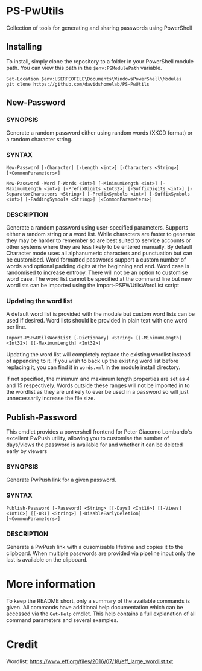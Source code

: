 <!--
 Copyright 2021 David Hollings. All rights reserved.
 Use of this source code is governed by a BSD-style
 license that can be found in the LICENSE file.
-->

# PS-PwUtils
Collection of tools for generating and sharing passwords using PowerShell

## Installing

To install, simply clone the repository to a folder in your PowerShell module path. You can view this path in the `$env:PSModulePath` variable.
```
Set-Location $env:USERPEOFILE\Documents\WindowsPowerShell\Modules
git clone https://github.com/davidshomelab/PS-PwUtils
```

## New-Password

### SYNOPSIS
Generate a random password either using random words (XKCD format) or a random character string.
    
    
### SYNTAX
    New-Password [-Character] [-Length <int>] [-Characters <String>] [<CommonParameters>]
    
    New-Password -Word [-Words <int>] [-MinimumLength <int>] [-MaximumLength <int>] [-PrefixDigits <Int32>] [-SuffixDigits <int>] [-SeparatorCharacters <String>] [-PrefixSymbols <int>] [-SuffixSymbols <int>] [-PaddingSymbols <String>] [<CommonParameters>]
    
    
### DESCRIPTION
Generate a random password using user-specified parameters. Supports either a random string or a word list. While characters are faster to generate they may be harder to remember so are best suited to service accounts or other systems where they are less likely to be entered manually. By default Character mode uses all alphanumeric
characters and punctuation but can be customised.
Word formatted passwords support a custom number of words and optional padding digits at the beginning and end. Word case is randomised to increase entropy. There will not be an option to customise word case. The word list cannot be specified at the command line but new wordlists can be imported using the Import-PSPWUtilsWordList script

### Updating the word list
A default word list is provided with the module but custom word lists can be used if desired. Word lists should be provided in plain text with one word per line.

    Import-PSPwUtilsWordList [-Dictionary] <String> [[-MinimumLength] <Int32>] [[-MaximumLength] <Int32>]

Updating the word list will completely replace the existing wordlist instead of appending to it. If you wish to back up the existing word list before replacing it, you can find it in `words.xml` in the module install directory.

If not specified, the minimum and maximum length properties are set as 4 and 15 respectively. Words outside these ranges will not be imported in to the wordlist as they are unlikely to ever be used in a password so will just unnecessarily increase the file size.

## Publish-Password
This cmdlet provides a powershell frontend for Peter Giacomo Lombardo's excellent PwPush utility, allowing you to customise the number of days/views the password is available for and whether it can be deleted early by viewers

### SYNOPSIS
Generate PwPush link for a given password.
    
    
### SYNTAX
    Publish-Password [-Password] <String> [[-Days] <Int16>] [[-Views] <Int16>] [[-URI] <String>] [-DisableEarlyDeletion] [<CommonParameters>]
    
    
### DESCRIPTION
Generate a PwPush link with a cusomisable lifetime and copies it to the clipboard.
When multiple passwords are provided via pipeline input only the last is available on the clipboard.
    
# More information

To keep the README short, only a summary of the available commands is given. All commands have additional help documentation which can be accessed via the `Get-Help` cmdlet. This help contains a full explanation of all command parameters and several examples.

# Credit

Wordlist: https://www.eff.org/files/2016/07/18/eff_large_wordlist.txt
